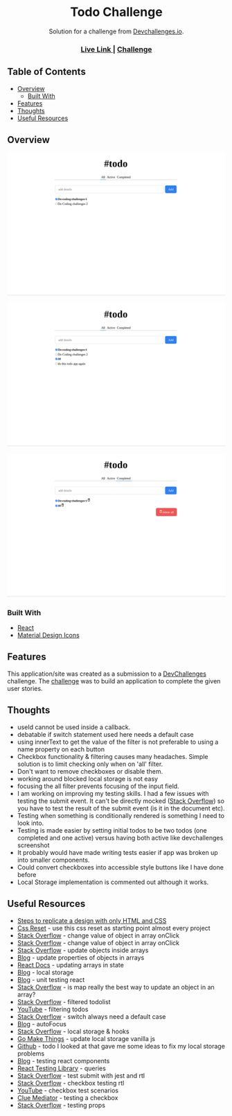 <h1 align="center">Todo Challenge</h1>

<div align="center">
   Solution for a challenge from  <a href="http://devchallenges.io" target="_blank">Devchallenges.io</a>.
</div>

<div align="center">
  <h3>
    <a href="https://jdegand.github.io/todo-challenge">
      Live Link
    </a>
    <span> | </span>
    <a href="https://devchallenges.io/challenges/hH6PbOHBdPm6otzw2De5">
      Challenge
    </a>
  </h3>
</div>

## Table of Contents

- [Overview](#overview)
  - [Built With](#built-with)
- [Features](#features)
- [Thoughts](#thoughts)
- [Useful Resources](#useful-resources)

## Overview

![](todo-challenge-desktop-initial-load.png) 

![](todo-challenge-desktop-added-todos.png) 

![](todo-challenge-desktop-delete.png) 

### Built With

- [React](https://reactjs.org/)
- [Material Design Icons](https://materialdesignicons.com/)

## Features

This application/site was created as a submission to a [DevChallenges](https://devchallenges.io/challenges) challenge. The [challenge](https://devchallenges.io/challenges/hH6PbOHBdPm6otzw2De5) was to build an application to complete the given user stories.

## Thoughts 

- useId cannot be used inside a callback.  
- debatable if switch statement used here needs a default case
- using innerText to get the value of the filter is not preferable to using a name property on each button  
- Checkbox functionality & filtering causes many headaches.  Simple solution is to limit checking only when on 'all' filter. 
- Don't want to remove checkboxes or disable them. 
- working around blocked local storage is not easy
- focusing the all filter prevents focusing of the input field. 
- I am working on improving my testing skills.  I had a few issues with testing the submit event.  It can't be directly mocked ([Stack Overflow](https://stackoverflow.com/questions/66110028/how-to-test-button-that-call-submit-form-using-jest-and-react-testing-library)) so you have to test the result of the submit event (is it in the document etc).
- Testing when something is conditionally rendered is something I need to look into.
- Testing is made easier by setting initial todos to be two todos (one completed and one active) versus having both active like devchallenges screenshot
- It probably would have made writing tests easier if app was broken up into smaller components.  
- Could convert checkboxes into accessible style buttons like I have done before
- Local Storage implementation is commented out although it works.  

## Useful Resources

- [Steps to replicate a design with only HTML and CSS](https://devchallenges-blogs.web.app/how-to-replicate-design/)
- [Css Reset](https://piccalil.li/blog/a-modern-css-reset/) - use this css reset as starting point almost every project
- [Stack Overflow](https://stackoverflow.com/questions/59269676/change-the-value-of-object-in-an-array-on-click-event) - change value of object in array onClick
- [Stack Overflow](https://stackoverflow.com/questions/66836514/how-to-change-values-in-array-of-objects-with-an-onclick) - change value of object in array onClick
- [Stack Overflow](https://stackoverflow.com/questions/35206125/how-can-i-find-and-update-values-in-an-array-of-objects/61304412#61304412) - update objects inside arrays
- [Blog](https://bobbyhadz.com/blog/javascript-update-property-of-object-in-array) - update properties of objects in arrays
- [React Docs](https://beta.reactjs.org/learn/updating-arrays-in-state) - updating arrays in state
- [Blog](https://felixgerschau.com/react-localstorage/) - local storage
- [Blog](https://felixgerschau.com/unit-testing-react-introduction/) - unit testing react
- [Stack Overflow](https://stackoverflow.com/questions/4689856/how-to-change-value-of-object-which-is-inside-an-array-using-javascript-or-jquer) - is map really the best way to update an object in an array?
- [Stack Overflow](https://stackoverflow.com/questions/59653951/how-do-i-output-the-filtered-todo-list-in-react-typescript) - filtered todolist
- [YouTube](https://www.youtube.com/watch?v=f39VThCJJZ8) - filtering todos
- [Stack Overflow](https://stackoverflow.com/questions/4649423/should-switch-statements-always-contain-a-default-clause) - switch always need a default case
- [Blog](https://blog.maisie.ink/react-ref-autofocus/) - autoFocus
- [Stack Overflow](https://stackoverflow.com/questions/60688411/assign-local-storage-to-react-state-react-hooks) - local storage & hooks
- [Go Make Things](https://gomakethings.com/how-to-update-localstorage-with-vanilla-javascript/) - update local storage vanilla js
- [Github](https://github.com/thapatechnical/reacttodo) - todo I looked at that gave me some ideas to fix my local storage problems
- [Blog](https://amourycodes.com/guides/a-simple-guide-to-getting-started-with-testing-your-react-components/71d7043798df4b9187730676ca6c4103) - testing react components
- [React Testing Library](https://testing-library.com/docs/queries/about/#queries) - queries
- [Stack Overflow](https://stackoverflow.com/questions/66110028/how-to-test-button-that-call-submit-form-using-jest-and-react-testing-library) - test submit with jest and rtl
- [Stack Overflow](https://stackoverflow.com/questions/55177928/how-do-you-check-a-checkbox-in-react-testing-library) - checkbox testing rtl
- [YouTube](https://www.youtube.com/watch?v=J5kGK2hn7Hw) - checkbox test scenarios
- [Clue Mediator](https://www.cluemediator.com/check-a-checkbox-using-react-testing-library#watc) - testing a checkbox
- [Stack Overflow](https://stackoverflow.com/questions/58623666/how-to-test-if-a-component-is-rendered-with-the-right-props-when-using-react-tes) - testing props
